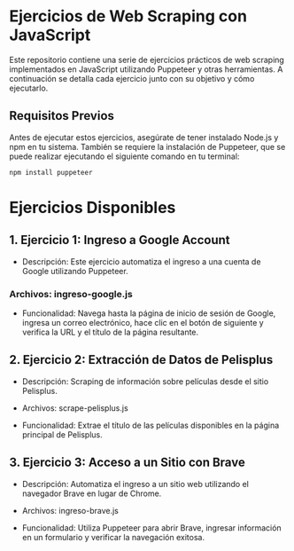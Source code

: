 
# Ejercicios de Web Scraping con JavaScript

Este repositorio contiene una serie de ejercicios prácticos de web scraping implementados en JavaScript utilizando Puppeteer y otras herramientas. A continuación se detalla cada ejercicio junto con su objetivo y cómo ejecutarlo.

## Requisitos Previos

Antes de ejecutar estos ejercicios, asegúrate de tener instalado Node.js y npm en tu sistema. También se requiere la instalación de Puppeteer, que se puede realizar ejecutando el siguiente comando en tu terminal:

```npm install puppeteer```


# Ejercicios Disponibles
## 1. Ejercicio 1: Ingreso a Google Account
- Descripción: Este ejercicio automatiza el ingreso a una cuenta de Google utilizando Puppeteer.

### Archivos: ingreso-google.js

- Funcionalidad: Navega hasta la página de inicio de sesión de Google, ingresa un correo electrónico, hace clic en el botón de siguiente y verifica la URL y el título de la página resultante.

## 2. Ejercicio 2: Extracción de Datos de Pelisplus
- Descripción: Scraping de información sobre películas desde el sitio Pelisplus.

- Archivos: scrape-pelisplus.js

- Funcionalidad: Extrae el título de las películas disponibles en la página principal de Pelisplus.

## 3. Ejercicio 3: Acceso a un Sitio con Brave
- Descripción: Automatiza el ingreso a un sitio web utilizando el navegador Brave en lugar de Chrome.

- Archivos: ingreso-brave.js

- Funcionalidad: Utiliza Puppeteer para abrir Brave, ingresar información en un formulario y verificar la navegación exitosa.

